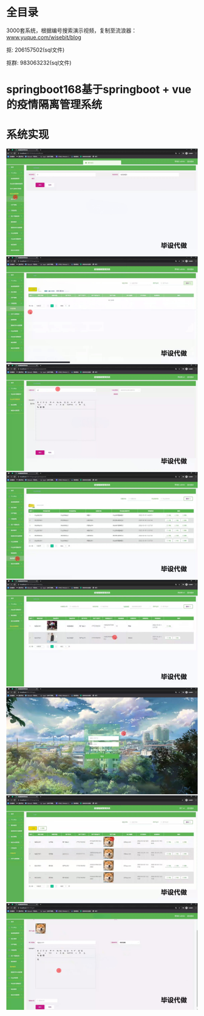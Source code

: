 # 全目录

3000套系统，根据编号搜索演示视频，复制至流浪器：www.yuque.com/wisebit/blog


<p>抠: 206157502(sql文件)</p>
<p>抠群: 983063232(sql文件)</p>


# springboot168基于springboot + vue的疫情隔离管理系统
# 系统实现

![](/md/img01.jpeg)
![](/md/img02.jpeg)
![](/md/img03.jpeg)
![](/md/img04.jpeg)
![](/md/img05.jpeg)
![](/md/img06.jpeg)
![](/md/img07.jpeg)
![](/md/img08.jpeg)
